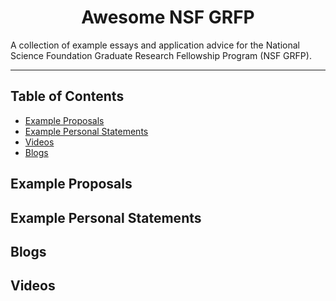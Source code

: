 <h1 align="center">Awesome NSF GRFP</h1>

A collection of example essays and application advice for the National Science Foundation Graduate Research Fellowship Program (NSF GRFP). 

----------------------------------

## Table of Contents 
- [Example Proposals](#example-proposals)
- [Example Personal Statements](#example-personal-statements)
- [Videos](#videos)
- [Blogs](#blogs)

## Example Proposals

## Example Personal Statements

## Blogs 

## Videos

